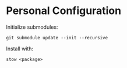 Personal Configuration
=

Initialize submodules:
```
git submodule update --init --recursive
```

Install with:
```
stow <package>
```
